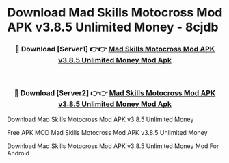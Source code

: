 # Download Mad Skills Motocross Mod APK v3.8.5 Unlimited Money - 8cjdb



<div align="center">
<h3>🔴 Download [Server1] 👉👉 <a href="https://momento.my/?title=Mad_Skills_Motocross_Mod_APK_v3.8.5_Unlimited_Money">Mad Skills Motocross Mod APK v3.8.5 Unlimited Money Mod Apk</a></h3><br>

<h3>🔴 Download [Server2] 👉👉 <a href="https://momento.my/?title=Mad_Skills_Motocross_Mod_APK_v3.8.5_Unlimited_Money">Mad Skills Motocross Mod APK v3.8.5 Unlimited Money Mod Apk</a></h3>
</div>



Download Mad Skills Motocross Mod APK v3.8.5 Unlimited Money 

Free APK MOD Mad Skills Motocross Mod APK v3.8.5 Unlimited Money 

Download Mad Skills Motocross Mod APK v3.8.5 Unlimited Money Mod For Android
